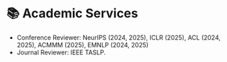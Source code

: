 
# 📚 Academic Services
- Conference Reviewer: NeurIPS (2024, 2025), ICLR (2025), ACL (2024, 2025), ACMMM (2025), EMNLP (2024, 2025)
- Journal Reviewer: IEEE TASLP.
